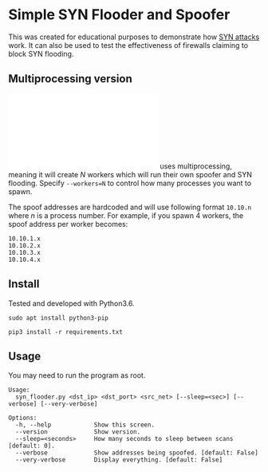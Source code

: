 # Simple SYN Flooder and Spoofer
This was created for educational purposes to demonstrate how [SYN attacks] work. It can also be used to test the effectiveness of firewalls claiming to block SYN flooding.

## Multiprocessing version
![multi_syn.py](multi_syn.py) uses multiprocessing, meaning it will create *N* workers which will run their own spoofer and SYN flooding. Specify `--workers=N` to control how many processes you want to spawn.

The spoof addresses are hardcoded and will use following format `10.10.n` where *n* is a process number. For example, if you spawn 4 workers, the spoof address per worker becomes:

```
10.10.1.x
10.10.2.x
10.10.3.x
10.10.4.x
```

## Install
Tested and developed with Python3.6.

`sudo apt install python3-pip`

`pip3 install -r requirements.txt`

## Usage
You may need to run the program as root.

```
Usage:
  syn_flooder.py <dst_ip> <dst_port> <src_net> [--sleep=<sec>] [--verbose] [--very-verbose]

Options:
  -h, --help            Show this screen.
  --version             Show version.
  --sleep=<seconds>     How many seconds to sleep between scans [default: 0].
  --verbose             Show addresses being spoofed. [default: False]
  --very-verbose        Display everything. [default: False]
```

[SYN attacks]: <https://en.wikipedia.org/wiki/SYN_flood>
